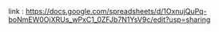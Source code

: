 link : https://docs.google.com/spreadsheets/d/1OxnujQuPq-boNmEW0OjXRUs_wPxC1_0ZFJb7N1YsV9c/edit?usp=sharing
